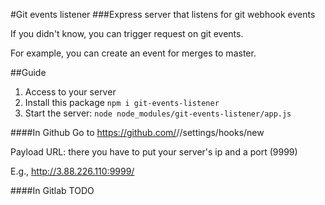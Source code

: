 #Git events listener
###Express server that listens for git webhook events

If you didn't know, you can trigger request on git events.

For example, you can create an event for merges to master.


##Guide
1) Access to your server
2) Install this package `npm i git-events-listener`
3) Start the server: `node node_modules/git-events-listener/app.js`

####In Github
Go to https://github.com/<user>/<repo>/settings/hooks/new

Payload URL: there you have to put your server's ip and a port (9999)

E.g., http://3.88.226.110:9999/

####In Gitlab
TODO 